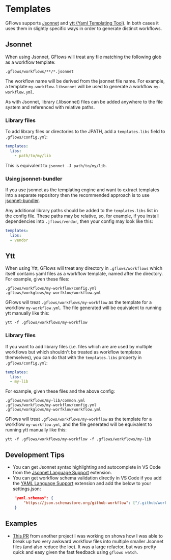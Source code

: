 # Templates

GFlows supports [Jsonnet](https://jsonnet.org/) and [ytt (Yaml Templating Tool)](https://get-ytt.io/). In both cases it uses them in slightly specific ways in order to generate distinct workflows.

## Jsonnet

When using Jsonnet, GFlows will treat any file matching the following glob as a workflow template:

    .gflows/workflows/**/*.jsonnet

The workflow name will be derived from the jsonnet file name. For example, a template `my-workflow.libsonnet` will be used to generate a workflow `my-workflow.yml`.

As with Jsonnet, library (.libsonnet) files can be added anywhere to the file system and referenced with relative paths.

### Library files

To add library files or directories to the JPATH, add a `templates.libs` field to `.gflows/config.yml`:

```yaml
templates:
  libs:
    - path/to/my/lib
```

This is equivalent to `jsonnet -J path/to/my/lib`.

### Using jsonnet-bundler

If you use jsonnet as the templating engine and want to extract templates into a separate repository then the recommended approach is to use [jsonnet-bundler](https://github.com/jsonnet-bundler/jsonnet-bundler).

Any additional library paths should be added to the `templates.libs` list in the config file. These paths may be relative, so, for example, if you install dependencies into `.jflows/vendor`, then your config may look like this:

```yaml
templates:
  libs:
  - vendor
```

## Ytt

When using Ytt, GFlows will treat any directory in `.gflows/workflows` which itself contains yaml files as a workflow template, named after the directory. For example, given these files:

    .gflows/workflows/my-workflow/config.yml
    .gflows/workglows/my-worfklow/workflow.yml

GFlows will treat `.gflows/workflows/my-workflow` as the template for a workflow `my-workflow.yml`. The file generated will be equivalent to running ytt manually like this:

    ytt -f .gflows/workflows/my-workflow

### Library files

If you want to add library files (i.e. files which are are used by multiple workflows but which shouldn't be treated as workflow templates themselves), you can do that with the `templates.libs` property in `.gflows/config.yml`:

```yaml
templates:
  libs:
  - my-lib
```

For example, given these files and the above config:

    .gflows/workflows/my-lib/common.yml
    .gflows/workflows/my-workflow/config.yml
    .gflows/workglows/my-worfklow/workflow.yml

GFlows will treat `.gflows/workflows/my-workflow` as the template for a workflow `my-workflow.yml`, and the file generated will be equivalent to running ytt manually like this:

    ytt -f .gflows/workflows/my-workflow -f .gflows/workflows/my-lib

## Development Tips

* You can get Jsonnet syntax highlighting and autocomplete in VS Code from the [Jsonnet Language Support](https://marketplace.visualstudio.com/items?itemName=liamdawson.jsonnet-language) extension.
* You can get workflow schema validation directly in VS Code if you add the [YAML Language Support](https://marketplace.visualstudio.com/items?itemName=redhat.vscode-yaml) extension and add the below to your settings.json:

```json
    "yaml.schemas": {
        "https://json.schemastore.org/github-workflow": ["/.github/workflows/*.yml"]
    }
```

## Examples

* [This PR](https://github.com/jbrunton/bechdel-lists/pull/190/files) from another project I was working on shows how I was able to break up two very awkward workflow files into multiple smaller Jsonnet files (and also reduce the loc). It was a large refactor, but was pretty quick and easy given the fast feedback using `gflows watch`.
